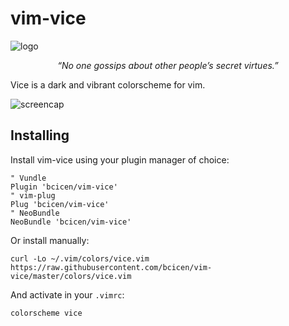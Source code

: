 # vim-vice
![logo][logo]
<p align="center"><i>“No one gossips about other people’s secret virtues.”</i></p>

Vice is a dark and vibrant colorscheme for vim.

![screencap][screencap]

## Installing

Install vim-vice using your plugin manager of choice:
```
" Vundle
Plugin 'bcicen/vim-vice'
" vim-plug
Plug 'bcicen/vim-vice'
" NeoBundle
NeoBundle 'bcicen/vim-vice'
```

Or install manually:
```
curl -Lo ~/.vim/colors/vice.vim https://raw.githubusercontent.com/bcicen/vim-vice/master/colors/vice.vim
```

And activate in your `.vimrc`:
```
colorscheme vice
```

[logo]: http://i.imgur.com/HWvyN7M.png "vice"
[screencap]: http://i.imgur.com/WPRvqy4.png "vice"
